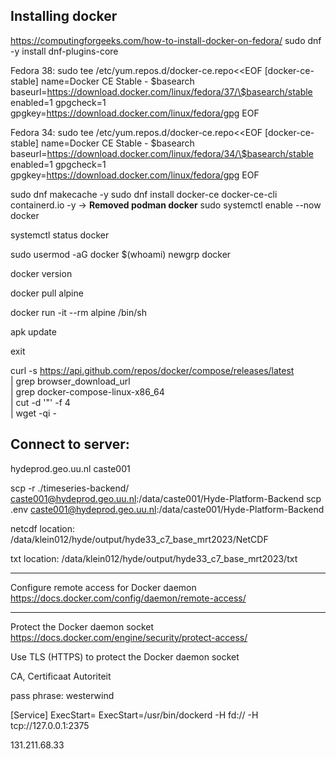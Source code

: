 ## Installing docker
https://computingforgeeks.com/how-to-install-docker-on-fedora/
sudo dnf -y install dnf-plugins-core

Fedora 38:
sudo tee /etc/yum.repos.d/docker-ce.repo<<EOF
[docker-ce-stable]
name=Docker CE Stable - \$basearch
baseurl=https://download.docker.com/linux/fedora/37/\$basearch/stable
enabled=1
gpgcheck=1
gpgkey=https://download.docker.com/linux/fedora/gpg
EOF

Fedora 34: 
sudo tee /etc/yum.repos.d/docker-ce.repo<<EOF
[docker-ce-stable]
name=Docker CE Stable - \$basearch
baseurl=https://download.docker.com/linux/fedora/34/\$basearch/stable
enabled=1
gpgcheck=1
gpgkey=https://download.docker.com/linux/fedora/gpg
EOF

sudo dnf makecache -y
sudo dnf install docker-ce docker-ce-cli containerd.io -y
-> **Removed podman docker**
sudo systemctl enable --now docker

systemctl status docker

sudo usermod -aG docker $(whoami)
newgrp docker

docker version

docker pull alpine

docker run -it --rm alpine /bin/sh

apk update

exit

curl -s https://api.github.com/repos/docker/compose/releases/latest \
  | grep browser_download_url \
  | grep docker-compose-linux-x86_64 \
  | cut -d '"' -f 4 \
  | wget -qi -

## Connect to server:
hydeprod.geo.uu.nl
caste001

scp -r ./timeseries-backend/ caste001@hydeprod.geo.uu.nl:/data/caste001/Hyde-Platform-Backend
scp .env caste001@hydeprod.geo.uu.nl:/data/caste001/Hyde-Platform-Backend

netcdf location:
/data/klein012/hyde/output/hyde33_c7_base_mrt2023/NetCDF

txt location:
/data/klein012/hyde/output/hyde33_c7_base_mrt2023/txt

---
Configure remote access for Docker daemon
https://docs.docker.com/config/daemon/remote-access/

---
Protect the Docker daemon socket
https://docs.docker.com/engine/security/protect-access/

Use TLS (HTTPS) to protect the Docker daemon socket

CA, Certificaat Autoriteit

pass phrase: westerwind

[Service]
ExecStart=
ExecStart=/usr/bin/dockerd -H fd:// -H tcp://127.0.0.1:2375

131.211.68.33